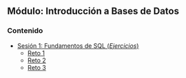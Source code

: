 ## Módulo: Introducción a Bases de Datos

### Contenido

* [Sesión 1: Fundamentos de SQL (*Ejercicios*)](Sesion-01)  
 	* [Reto 1](Sesion-01/Reto-01)
  * [Reto 2](Sesion-01/Reto-02)
  * [Reto 3](Sesion-01/Reto-03)

